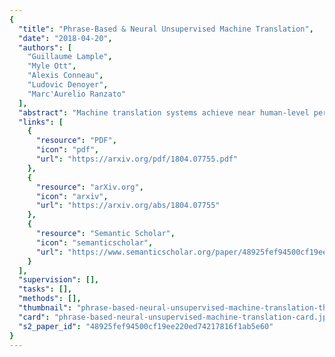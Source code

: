 ```yaml
---
{
  "title": "Phrase-Based & Neural Unsupervised Machine Translation",
  "date": "2018-04-20",
  "authors": [
    "Guillaume Lample",
    "Myle Ott",
    "Alexis Conneau",
    "Ludovic Denoyer",
    "Marc'Aurelio Ranzato"
  ],
  "abstract": "Machine translation systems achieve near human-level performance on some languages, yet their effectiveness strongly relies on the availability of large amounts of bitexts, which hinders their applicability to the majority of language pairs. This work investigates how to learn to translate when having access to only large monolingual corpora in each language. We propose two model variants, a neural and a phrase-based model. Both versions leverage automatic generation of parallel data by backtranslating with a backward model operating in the other direction, and the denoising effect of a language model trained on the target side. These models are significantly better than methods from the literature, while being simpler and having fewer hyper-parameters. On the widely used WMT14 English-French and WMT16 German-English benchmarks, our models respectively obtain 27.1 and 23.6 BLEU points without using a single parallel sentence, outperforming the state of the art by more than 11 BLEU points.",
  "links": [
    {
      "resource": "PDF",
      "icon": "pdf",
      "url": "https://arxiv.org/pdf/1804.07755.pdf"
    },
    {
      "resource": "arXiv.org",
      "icon": "arxiv",
      "url": "https://arxiv.org/abs/1804.07755"
    },
    {
      "resource": "Semantic Scholar",
      "icon": "semanticscholar",
      "url": "https://www.semanticscholar.org/paper/48925fef94500cf19ee220ed74217816f1ab5e60"
    }
  ],
  "supervision": [],
  "tasks": [],
  "methods": [],
  "thumbnail": "phrase-based-neural-unsupervised-machine-translation-thumb.jpg",
  "card": "phrase-based-neural-unsupervised-machine-translation-card.jpg",
  "s2_paper_id": "48925fef94500cf19ee220ed74217816f1ab5e60"
}
---
```


